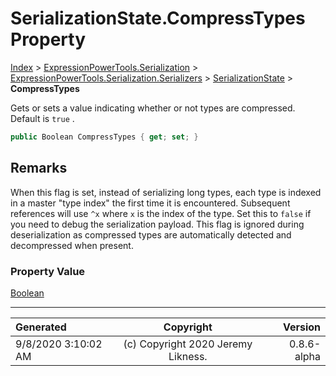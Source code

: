 ﻿# SerializationState.CompressTypes Property

[Index](../index.md) > [ExpressionPowerTools.Serialization](ExpressionPowerTools.Serialization.a.md) > [ExpressionPowerTools.Serialization.Serializers](ExpressionPowerTools.Serialization.Serializers.n.md) > [SerializationState](ExpressionPowerTools.Serialization.Serializers.SerializationState.cs.md) > **CompressTypes**

Gets or sets a value indicating whether or not types are compressed. Default is `true` .

```csharp
public Boolean CompressTypes { get; set; }
```

## Remarks

When this flag is set, instead of serializing long types, each type is indexed in a master
            "type index" the first time it is encountered. Subsequent references will use `^x` where `x` is the index of the type. Set this to `false` if you need to debug the
            serialization payload. This flag is ignored during deserialization as compressed types are
            automatically detected and decompressed when present.

### Property Value

 [Boolean](https://docs.microsoft.com/dotnet/api/system.boolean) 


---

| Generated | Copyright | Version |
| :-- | :-: | --: |
| 9/8/2020 3:10:02 AM | (c) Copyright 2020 Jeremy Likness. | 0.8.6-alpha |
